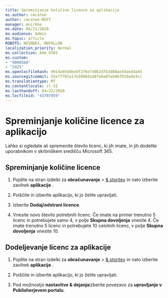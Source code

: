 ```yaml
---
title: Spreminjanje količine licence za aplikacijo
ms.author: cmcatee
author: cmcatee-MSFT
manager: mnirkhe
ms.date: 04/21/2020
ms.audience: Admin
ms.topic: article
ROBOTS: NOINDEX, NOFOLLOW
localization_priority: Normal
ms.collection: Adm_O365
ms.custom:
- "9000568"
- "2425"
ms.openlocfilehash: 9914a95ddbebf376e740b2d7b3d88ae58aed4a45
ms.sourcegitcommit: 55eff703a17e500681d8fa6a87eb067019ade3cc
ms.translationtype: MT
ms.contentlocale: sl-SI
ms.lasthandoff: 04/22/2020
ms.locfileid: "43707059"
---
```

# <a name="change-app-license-quantity"></a>Spreminjanje količine licence za aplikacijo

Lahko si ogledate ali spremenite število licenc, ki jih imate, in jih dodelite uporabnikom v skrbniškem središču Microsoft 365. 

## <a name="to-change-license-quantity"></a>Spreminjanje količine licence

1. Pojdite na stran izdelki za **obračunavanje** > [& storitev](https://go.microsoft.com/fwlink/p/?linkid=842054) in nato izberite zavihek **aplikacije** .

2. Poiščite in izberite aplikacijo, ki jo želite upravljati.  

3. Izberite **Dodaj/odstrani licence**.

4. Vnesite novo število potrebnih licenc. Če imate na primer trenutno 5 licenc in potrebujete samo 4, v polje **Skupna dovoljenja** vnesite 4. Če imate trenutno 5 licenc in potrebujete 10 celotnih licenc, v polje **Skupna dovoljenja** vnesite 10.

## <a name="to-assign-app-licenses"></a>Dodeljevanje licenc za aplikacije

1. Pojdite na stran izdelki za **obračunavanje** > [& storitev](https://go.microsoft.com/fwlink/p/?linkid=842054) in nato izberite zavihek **aplikacije** .

2. Poiščite in izberite aplikacijo, ki jo želite upravljati.  

3. Pod možnostjo **nastavitve & dejanja**izberite povezavo za **upravljanje v Publisherjevem portalu**.